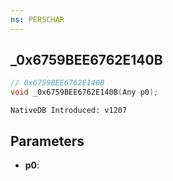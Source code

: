 ```yaml
---
ns: PERSCHAR
---
```

## _0x6759BEE6762E140B

```c
// 0x6759BEE6762E140B
void _0x6759BEE6762E140B(Any p0);
```

```
NativeDB Introduced: v1207
```

## Parameters
* **p0**:
